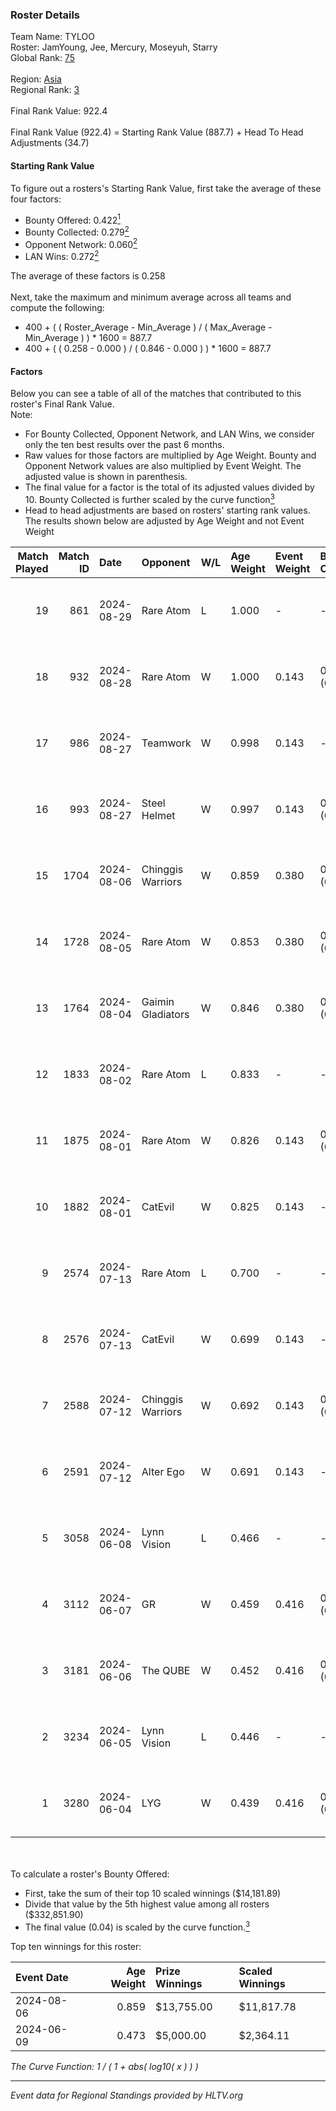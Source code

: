 ### Roster Details<br />
Team Name: TYLOO<br />
Roster: JamYoung, Jee, Mercury, Moseyuh, Starry<br />
Global Rank: [75](../../standings_global_2024_09_26.md)<br />
<br />
Region: [Asia]( ../../standings_asia_2024_09_26.md)<br />
Regional Rank: [3]( ../../standings_asia_2024_09_26.md)<br />
<br />
Final Rank Value:  922.4<br />
<br />
Final Rank Value (922.4) = Starting Rank Value (887.7) + Head To Head Adjustments (34.7)<br />

#### Starting Rank Value<br />
To figure out a rosters's Starting Rank Value, first take the average of these four factors:<br />
- Bounty Offered: 0.422[<sup>1</sup>](#table2)
- Bounty Collected: 0.279[<sup>2</sup>](#table1)
- Opponent Network: 0.060[<sup>2</sup>](#table1)
- LAN Wins: 0.272[<sup>2</sup>](#table1)

The average of these factors is 0.258<br />
<br />
Next, take the maximum and minimum average across all teams and compute the following:<br />
- 400 + ( ( Roster_Average - Min_Average ) / ( Max_Average - Min_Average ) ) * 1600 = 887.7
- 400 + ( ( 0.258 - 0.000 ) / ( 0.846 - 0.000 ) ) * 1600 = 887.7


#### Factors<br />
Below you can see a table of all of the matches that contributed to this roster's Final Rank Value.<br />
Note:<br />

- For Bounty Collected, Opponent Network, and LAN Wins, we consider only the ten best results over the past 6 months.
- Raw values for those factors are multiplied by Age Weight. Bounty and Opponent Network values are also multiplied by Event Weight. The adjusted value is shown in parenthesis.
- The final value for a factor is the total of its adjusted values divided by 10. Bounty Collected is further scaled by the curve function[<sup>3</sup>](#curveFunction)
- Head to head adjustments are based on rosters' starting rank values. The results shown below are adjusted by Age Weight and not Event Weight
<span id="table1"></span><br />


| Match Played | Match ID | Date       | Opponent          | W/L | Age Weight | Event Weight | Bounty Collected | Opponent Network | LAN Wins  | H2H Adj. | Roster                                   |
| -: | -: | :- | :- | :- | :- | :- | :- | :- | :- | -: | :- |
|           19 |      861 | 2024-08-29 | Rare Atom         | L   | 1.000      | -            | -                | -                | -         |   -18.03 | JamYoung, Jee, Mercury, Moseyuh, Starry  |
|           18 |      932 | 2024-08-28 | Rare Atom         | W   | 1.000      | 0.143        | 0.022 (0.003)    | 0.394 (0.056)    | 0 (0.000) |    13.13 | JamYoung, Jee, Mercury, Moseyuh, Starry  |
|           17 |      986 | 2024-08-27 | Teamwork          | W   | 0.998      | 0.143        | -                | 0.151 (0.022)    | 0 (0.000) |     1.96 | JamYoung, Jee, Mercury, Moseyuh, Starry  |
|           16 |      993 | 2024-08-27 | Steel Helmet      | W   | 0.997      | 0.143        | 0.001 (0.000)    | -                | 0 (0.000) |     2.59 | JamYoung, Jee, Mercury, Moseyuh, Starry  |
|           15 |     1704 | 2024-08-06 | Chinggis Warriors | W   | 0.859      | 0.380        | 0.011 (0.003)    | 0.161 (0.053)    | 1 (0.859) |    10.35 | JamYoung, Jee, Mercury, Moseyuh, Starry  |
|           14 |     1728 | 2024-08-05 | Rare Atom         | W   | 0.853      | 0.380        | 0.022 (0.007)    | 0.394 (0.128)    | 1 (0.853) |    12.50 | JamYoung, Jee, Mercury, Moseyuh, Starry  |
|           13 |     1764 | 2024-08-04 | Gaimin Gladiators | W   | 0.846      | 0.380        | 0.020 (0.007)    | 0.583 (0.188)    | 1 (0.846) |    12.76 | JamYoung, Jee, Mercury, Moseyuh, Starry  |
|           12 |     1833 | 2024-08-02 | Rare Atom         | L   | 0.833      | -            | -                | -                | -         |   -13.82 | JamYoung, Jee, Mercury, Moseyuh, zhokiNg |
|           11 |     1875 | 2024-08-01 | Rare Atom         | W   | 0.826      | 0.143        | 0.022 (0.003)    | 0.394 (0.046)    | 0 (0.000) |    11.94 | JamYoung, Jee, Mercury, Moseyuh, zhokiNg |
|           10 |     1882 | 2024-08-01 | CatEvil           | W   | 0.825      | 0.143        | -                | 0.212 (0.025)    | 0 (0.000) |     4.58 | JamYoung, Jee, Mercury, Moseyuh, zhokiNg |
|            9 |     2574 | 2024-07-13 | Rare Atom         | L   | 0.700      | -            | -                | -                | -         |   -12.69 | JamYoung, Jee, Mercury, Moseyuh, zhokiNg |
|            8 |     2576 | 2024-07-13 | CatEvil           | W   | 0.699      | 0.143        | -                | 0.212 (0.021)    | 0 (0.000) |     3.25 | JamYoung, Jee, Mercury, Moseyuh, zhokiNg |
|            7 |     2588 | 2024-07-12 | Chinggis Warriors | W   | 0.692      | 0.143        | 0.011 (0.001)    | -                | 0 (0.000) |     9.45 | JamYoung, Jee, Mercury, Moseyuh, zhokiNg |
|            6 |     2591 | 2024-07-12 | Alter Ego         | W   | 0.691      | 0.143        | -                | 0.280 (0.028)    | -         |     2.51 | JamYoung, Jee, Mercury, Moseyuh, zhokiNg |
|            5 |     3058 | 2024-06-08 | Lynn Vision       | L   | 0.466      | -            | -                | -                | -         |    -7.39 | JamYoung, k4Mi, Mercury, Moseyuh, zdr    |
|            4 |     3112 | 2024-06-07 | GR                | W   | 0.459      | 0.416        | 0.004 (0.001)    | 0.162 (0.031)    | -         |     3.29 | JamYoung, k4Mi, Mercury, Moseyuh, zdr    |
|            3 |     3181 | 2024-06-06 | The QUBE          | W   | 0.452      | 0.416        | 0.003 (0.001)    | -                | -         |     2.83 | JamYoung, k4Mi, Mercury, Moseyuh, zdr    |
|            2 |     3234 | 2024-06-05 | Lynn Vision       | L   | 0.446      | -            | -                | -                | -         |    -7.09 | JamYoung, k4Mi, Mercury, Moseyuh, zdr    |
|            1 |     3280 | 2024-06-04 | LYG               | W   | 0.439      | 0.416        | 0.002 (0.000)    | -                | -         |     2.56 | JamYoung, k4Mi, Mercury, Moseyuh, zdr    |

<br />
<span id="table2"></span><br />
To calculate a roster's Bounty Offered:<br />

- First, take the sum of their top 10 scaled winnings ($14,181.89)
- Divide that value by the 5th highest value among all rosters ($332,851.90)
- The final value (0.04) is scaled by the curve function.[<sup>3</sup>](#curveFunction)

Top ten winnings for this roster:<br />

| Event Date | Age Weight | Prize Winnings | Scaled Winnings |
| :- | -: | :- | :- |
| 2024-08-06 |      0.859 | $13,755.00     | $11,817.78      |
| 2024-06-09 |      0.473 | $5,000.00      | $2,364.11       |


<span id="curveFunction"></span>_The Curve Function: 1 / ( 1 + abs( log10( x ) ) )_<br />

---
_Event data for Regional Standings provided by HLTV.org_<br />
